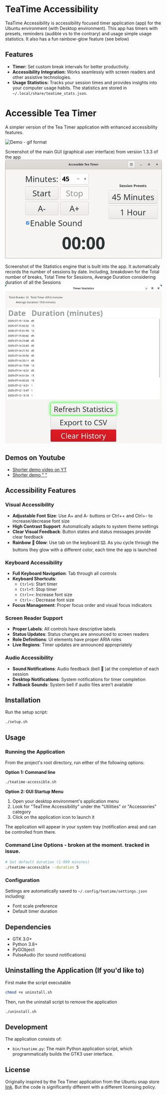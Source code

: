 # TeaTime Accessibility

TeaTime Accessibility is accessibility focused timer application (app) for the Ubuntu environment (with Desktop environment). This app has timers with presets, reminders (audible vs to the contrary) and usage simple usage statistics. It also has a fun rainbow-glow feature (see below)

## Features

- **Timer:** Set custom break intervals for better productivity.
- **Accessibility Integration:** Works seamlessly with screen readers and other assistive technologies.
- **Usage Statistics:** Tracks your session times and provides insights into your computer usage habits. The statistics are stored in `~/.local/share/teatime_stats.json`.

# Accessible Tea Timer

A simpler version of the Tea Timer application with enhanced accessibility features.

![Demo - gif format](./screenshots_demo_clones/demo-2025-07-15.gif)

Screenshot of the main GUI (graphical user interface) from version 1.3.3 of the app
![screenshot](./screenshots_demo_clones/2025-07-15-screenshot-for-README.png)

Screenshot of the Statistics engine that is built into the app. It automatically records the number of sessions by date. Including, breakdown for the Total number of breaks, Total Time for Sessions, Average Duration considering duration of all the Sessions
![screenshot for stats](./screenshots_demo_clones/2025-07-15-screenshot-for-README-STATS.png)

## Demos on Youtube
* [Shorter demo video on YT](https://youtu.be/gsrPCAagAtw)
* [Shorter demo " " ](https://youtu.be/cgc0qMRA638)


## Accessibility Features

### Visual Accessibility
- **Adjustable Font Size**: Use A+ and A- buttons or Ctrl++ and Ctrl+- to increase/decrease font size
- **High Contrast Support**: Automatically adapts to system theme settings
- **Clear Visual Feedback**: Button states and status messages provide clear feedback
- **Rainbow 🌈 Glow**: Use tab on the keyboard ⌨️. As you cycle through the buttons they glow with a different color, each time the app is launched 

### Keyboard Accessibility
- **Full Keyboard Navigation**: Tab through all controls
- **Keyboard Shortcuts**:
  - `Ctrl+S`: Start timer
  - `Ctrl+T`: Stop timer
  - `Ctrl++`: Increase font size
  - `Ctrl+-`: Decrease font size
- **Focus Management**: Proper focus order and visual focus indicators

### Screen Reader Support
- **Proper Labels**: All controls have descriptive labels
- **Status Updates**: Status changes are announced to screen readers
- **Role Definitions**: UI elements have proper ARIA roles
- **Live Regions**: Timer updates are announced appropriately

### Audio Accessibility
- **Sound Notifications**: Audio feedback (bell 🔔 )at the completion of each session 
- **Desktop Notifications**: System notifications for timer completion
- **Fallback Sounds**: System bell if audio files aren't available

## Installation
Run the setup script:

```bash
./setup.sh
```
## Usage

### Running the Application
From the project's root directory, run either of the following options:

**Option 1: Command line**
```bash
./teatime-accessible.sh
```

**Option 2: GUI Startup Menu**
1. Open your desktop environment's application menu
2. Look for "TeaTime Accessibility" under the "Utilities" or "Accessories" category
3. Click on the application icon to launch it

The application will appear in your system tray (notification area) and can be controlled from there.

### Command Line Options - broken at the moment. tracked in issue.
```bash
# Set default duration (1-999 minutes)
./teatime-accessible --duration 5
```

### Configuration
Settings are automatically saved to `~/.config/teatime/settings.json` including:
- Font scale preference
- Default timer duration

## Dependencies
- GTK 3.0+
- Python 3.8+
- PyGObject
- PulseAudio (for sound notifications)

## Uninstalling the Application (If you'd like to)

First make the script executable
```bash
chmod +x uninstall.sh
```
Then, run the uninstall script to remove the application

```bash
./uninstall.sh
```

## Development
The application consists of:
- `bin/teatime.py`: The main Python application script, which programmatically builds the GTK3 user interface.

## License
Originally inspired by the Tea Timer application from the Ubuntu snap store [link](https://snapcraft.io/install/teatime/ubuntu). But the code is significantly different with a different licensing policy.
